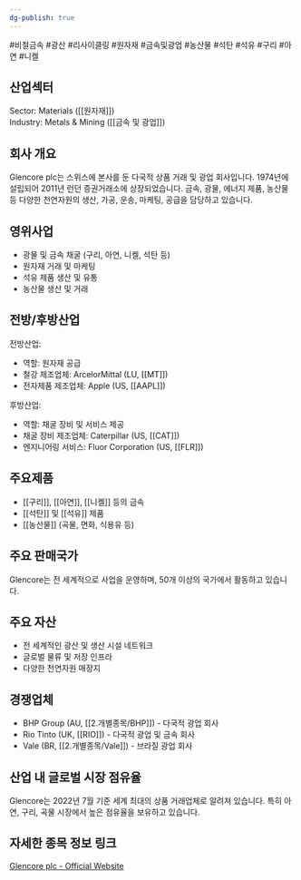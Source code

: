 ```yaml
---
dg-publish: true
---
```

#비철금속 #광산 #리사이클링 #원자재 #금속및광업 #농산물 #석탄 #석유 #구리 #아연 #니켈

## 산업섹터

Sector: Materials ([[원자재]])  
Industry: Metals & Mining ([[금속 및 광업]])

## 회사 개요

Glencore plc는 스위스에 본사를 둔 다국적 상품 거래 및 광업 회사입니다. 1974년에 설립되어 2011년 런던 증권거래소에 상장되었습니다. 금속, 광물, 에너지 제품, 농산물 등 다양한 천연자원의 생산, 가공, 운송, 마케팅, 공급을 담당하고 있습니다.

## 영위사업

- 광물 및 금속 채굴 (구리, 아연, 니켈, 석탄 등)
- 원자재 거래 및 마케팅
- 석유 제품 생산 및 유통
- 농산물 생산 및 거래

## 전방/후방산업

전방산업:

- 역할: 원자재 공급
- 철강 제조업체: ArcelorMittal (LU, [[MT]])
- 전자제품 제조업체: Apple (US, [[AAPL]])

후방산업:

- 역할: 채굴 장비 및 서비스 제공
- 채굴 장비 제조업체: Caterpillar (US, [[CAT]])
- 엔지니어링 서비스: Fluor Corporation (US, [[FLR]])

## 주요제품

- [[구리]], [[아연]], [[니켈]] 등의 금속
- [[석탄]] 및 [[석유]] 제품
- [[농산물]] (곡물, 면화, 식용유 등)

## 주요 판매국가

Glencore는 전 세계적으로 사업을 운영하며, 50개 이상의 국가에서 활동하고 있습니다.

## 주요 자산

- 전 세계적인 광산 및 생산 시설 네트워크
- 글로벌 물류 및 저장 인프라
- 다양한 천연자원 매장지

## 경쟁업체

- BHP Group (AU, [[2.개별종목/BHP]]) - 다국적 광업 회사
- Rio Tinto (UK, [[RIO]]) - 다국적 광업 및 금속 회사
- Vale (BR, [[2.개별종목/Vale]]) - 브라질 광업 회사

## 산업 내 글로벌 시장 점유율

Glencore는 2022년 7월 기준 세계 최대의 상품 거래업체로 알려져 있습니다. 특히 아연, 구리, 곡물 시장에서 높은 점유율을 보유하고 있습니다.

## 자세한 종목 정보 링크

[Glencore plc - Official Website](https://www.glencore.com/)